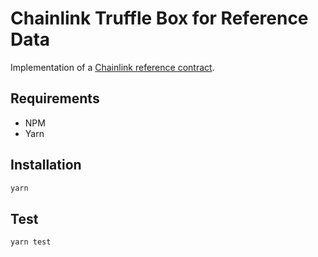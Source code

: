 # Chainlink Truffle Box for Reference Data

Implementation of a [Chainlink reference contract](https://docs.chain.link/docs/using-chainlink-reference-contracts).

## Requirements

- NPM
- Yarn

## Installation

```bash
yarn
```

## Test

```bash
yarn test
```
